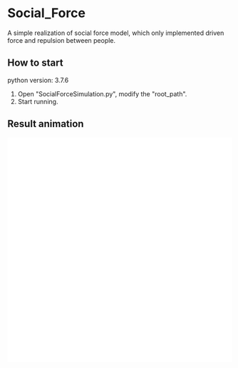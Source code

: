 # Social_Force
A simple realization of social force model, which only implemented driven force and repulsion between people.
## How to start
python version: 3.7.6
1. Open "SocialForceSimulation.py", modify the "root_path".
2. Start running.
## Result animation
![image](Distribution.gif)
